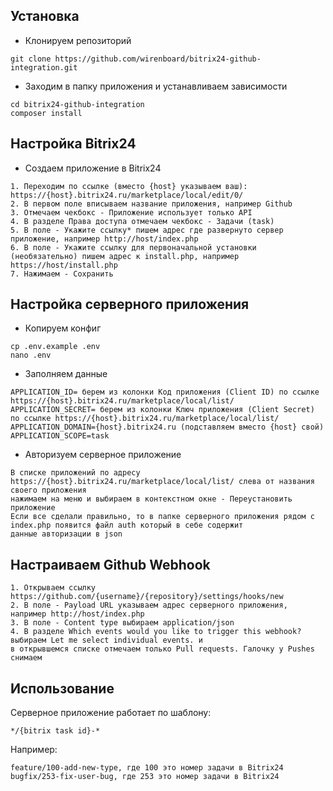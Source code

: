 ## Установка

* Клонируем репозиторий

```shell
git clone https://github.com/wirenboard/bitrix24-github-integration.git
```

* Заходим в папку приложения и устанавливаем зависимости

```shell
cd bitrix24-github-integration
composer install
```

## Настройка Bitrix24

* Создаем приложение в Bitrix24

```shell
1. Переходим по ссылке (вместо {host} указываем ваш): https://{host}.bitrix24.ru/marketplace/local/edit/0/
2. В первом поле вписываем название приложения, например Github
3. Отмечаем чекбокс - Приложение использует только API
4. В разделе Права доступа отмечаем чекбокс - Задачи (task)
5. В поле - Укажите ссылку* пишем адрес где развернуто сервер приложение, например http://host/index.php
6. В поле - Укажите ссылку для первоначальной установки (необязательно) пишем адрес к install.php, например 
https://host/install.php
7. Нажимаем - Сохранить
```

## Настройка серверного приложения

* Копируем конфиг

```shell
cp .env.example .env
nano .env
```

* Заполняем данные

```shell
APPLICATION_ID= берем из колонки Код приложения (Client ID) по ссылке https://{host}.bitrix24.ru/marketplace/local/list/
APPLICATION_SECRET= берем из колонки Ключ приложения (Client Secret) по ссылке https://{host}.bitrix24.ru/marketplace/local/list/
APPLICATION_DOMAIN={host}.bitrix24.ru (подставляем вместо {host} свой)
APPLICATION_SCOPE=task
```

* Авторизуем серверное приложение

```shell
В списке приложений по адресу https://{host}.bitrix24.ru/marketplace/local/list/ слева от названия своего приложения
нажимаем на меню и выбираем в контекстном окне - Переустановить приложение
Если все сделали правильно, то в папке серверного приложения рядом с index.php появится файл auth который в себе содержит
данные авторизации в json
```

## Настраиваем Github Webhook

```shell
1. Открываем ссылку https://github.com/{username}/{repository}/settings/hooks/new
2. В поле - Payload URL указываем адрес серверного приложения, например http://host/index.php
3. В поле - Content type выбираем application/json
4. В разделе Which events would you like to trigger this webhook? выбираем Let me select individual events. и 
в открывшемся списке отмечаем только Pull requests. Галочку у Pushes снимаем
```

## Использование

Серверное приложение работает по шаблону:

```shell
*/{bitrix task id}-*
```

Например:

```shell
feature/100-add-new-type, где 100 это номер задачи в Bitrix24
bugfix/253-fix-user-bug, где 253 это номер задачи в Bitrix24
```